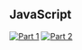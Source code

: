 ## JavaScript
[![Part 1](https://img.shields.io/badge/Part%201-0.073ms-informational)](https://adventofcode.com/2021/)
[![Part 2](https://img.shields.io/badge/Part%202-0.151ms-informational)](https://adventofcode.com/2021/)